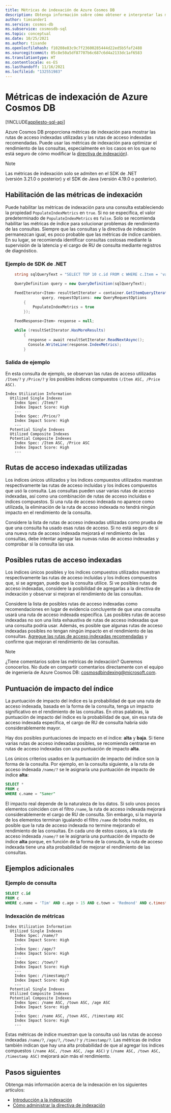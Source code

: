 ```yaml
---
title: Métricas de indexación de Azure Cosmos DB
description: Obtenga información sobre cómo obtener e interpretar las métricas de indexación en Azure Cosmos DB.
author: timsander1
ms.service: cosmos-db
ms.subservice: cosmosdb-sql
ms.topic: conceptual
ms.date: 10/25/2021
ms.author: tisande
ms.openlocfilehash: f10208e83c9c7f23600285444d22ed5b5faf2488
ms.sourcegitcommit: 05c8e50a5df87707b6c687c6d4a2133dc1af6583
ms.translationtype: HT
ms.contentlocale: es-ES
ms.lasthandoff: 11/16/2021
ms.locfileid: "132551983"
---
```

# <a name="indexing-metrics-in-azure-cosmos-db"></a>Métricas de indexación de Azure Cosmos DB
[!INCLUDE[appliesto-sql-api](../includes/appliesto-sql-api.md)]

Azure Cosmos DB proporciona métricas de indexación para mostrar las rutas de acceso indexadas utilizadas y las rutas de acceso indexadas recomendadas. Puede usar las métricas de indexación para optimizar el rendimiento de las consultas, especialmente en los casos en los que no está seguro de cómo modificar la [directiva de indexación](../index-policy.md)).

> [!NOTE]
> Las métricas de indexación solo se admiten en el SDK de .NET (versión 3.21.0 o posterior) y el SDK de Java (versión 4.19.0 o posterior).

## <a name="enable-indexing-metrics"></a>Habilitación de las métricas de indexación

Puede habilitar las métricas de indexación para una consulta estableciendo la propiedad `PopulateIndexMetrics` en `true`. Si no se especifica, el valor predeterminado de `PopulateIndexMetrics` es `false`. Solo se recomienda habilitar las métricas de índice para solucionar problemas de rendimiento de las consultas. Siempre que las consultas y la directiva de indexación permanezcan igual, es poco probable que las métricas de índice cambien. En su lugar, se recomienda identificar consultas costosas mediante la supervisión de la latencia y el cargo de RU de consulta mediante registros de diagnóstico.

### <a name="net-sdk-example"></a>Ejemplo de SDK de .NET

```csharp
    string sqlQueryText = "SELECT TOP 10 c.id FROM c WHERE c.Item = 'value1234' AND c.Price > 2";

    QueryDefinition query = new QueryDefinition(sqlQueryText);

    FeedIterator<Item> resultSetIterator = container.GetItemQueryIterator<Item>(
                query, requestOptions: new QueryRequestOptions
        {
            PopulateIndexMetrics = true
        });

    FeedResponse<Item> response = null;

    while (resultSetIterator.HasMoreResults)
        {
          response = await resultSetIterator.ReadNextAsync();
          Console.WriteLine(response.IndexMetrics);
        }
```

### <a name="example-output"></a>Salida de ejemplo

En esta consulta de ejemplo, se observan las rutas de acceso utilizadas `/Item/?` y `/Price/?` y los posibles índices compuestos `(/Item ASC, /Price ASC)`.

```
Index Utilization Information
  Utilized Single Indexes
    Index Spec: /Item/?
    Index Impact Score: High
    ---
    Index Spec: /Price/?
    Index Impact Score: High
    ---
  Potential Single Indexes
  Utilized Composite Indexes
  Potential Composite Indexes
    Index Spec: /Item ASC, /Price ASC
    Index Impact Score: High
    ---
```

## <a name="utilized-indexed-paths"></a>Rutas de acceso indexadas utilizadas

Los índices únicos utilizados y los índices compuestos utilizados muestran respectivamente las rutas de acceso incluidas y los índices compuestos que usó la consulta. Las consultas pueden usar varias rutas de acceso indexadas, así como una combinación de rutas de acceso incluidas e índices compuestos. Si una ruta de acceso indexada no aparece como utilizada, la eliminación de la ruta de acceso indexada no tendrá ningún impacto en el rendimiento de la consulta.

Considere la lista de rutas de acceso indexadas utilizadas como prueba de que una consulta ha usado esas rutas de acceso. Si no está seguro de si una nueva ruta de acceso indexada mejorará el rendimiento de las consultas, debe intentar agregar las nuevas rutas de acceso indexadas y comprobar si la consulta las usa.

## <a name="potential-indexed-paths"></a>Posibles rutas de acceso indexadas

Los índices únicos posibles y los índices compuestos utilizados muestran respectivamente las rutas de acceso incluidas y los índices compuestos que, si se agregan, puede que la consulta utilice. Si ve posibles rutas de acceso indexadas, considere la posibilidad de agregarlas a la directiva de indexación y observar si mejoran el rendimiento de las consultas.

Considere la lista de posibles rutas de acceso indexadas como recomendaciones en lugar de evidencia concluyente de que una consulta usará una ruta de acceso indexada específica. Las posibles rutas de acceso indexadas no son una lista exhaustiva de rutas de acceso indexadas que una consulta podría usar. Además, es posible que algunas rutas de acceso indexadas posibles no tengan ningún impacto en el rendimiento de las consultas. [Agregue las rutas de acceso indexadas recomendadas](how-to-manage-indexing-policy.md) y confirme que mejoran el rendimiento de las consultas.

> [!NOTE]
> ¿Tiene comentarios sobre las métricas de indexación? Queremos conocerlos. No dude en compartir comentarios directamente con el equipo de ingeniería de Azure Cosmos DB: cosmosdbindexing@microsoft.com.

## <a name="index-impact-score"></a>Puntuación de impacto del índice

La puntuación de impacto del índice es la probabilidad de que una ruta de acceso indexada, basada en la forma de la consulta, tenga un impacto significativo en el rendimiento de las consultas. En otras palabras, la puntuación de impacto del índice es la probabilidad de que, sin esa ruta de acceso indexada específica, el cargo de RU de consulta habría sido considerablemente mayor. 

Hay dos posibles puntuaciones de impacto en el índice: **alta** y **baja**. Si tiene varias rutas de acceso indexadas posibles, se recomienda centrarse en rutas de acceso indexadas con una puntuación de impacto **alta**.

Los únicos criterios usados en la puntuación de impacto del índice son la forma de la consulta. Por ejemplo, en la consulta siguiente, a la ruta de acceso indexada `/name/?` se le asignaría una puntuación de impacto de índice **alta**:

```sql
SELECT * 
FROM c
WHERE c.name = "Samer"
```

El impacto real depende de la naturaleza de los datos. Si solo unos pocos elementos coinciden con el filtro `/name`, la ruta de acceso indexada mejorará considerablemente el cargo de RU de consulta. Sin embargo, si la mayoría de los elementos terminan igualando el filtro `/name` de todos modos, es posible que la ruta de acceso indexada no termine mejorando el rendimiento de las consultas. En cada uno de estos casos, a la ruta de acceso indexada `/name/?` se le asignaría una puntuación de impacto de índice **alta** porque, en función de la forma de la consulta, la ruta de acceso indexada tiene una alta probabilidad de mejorar el rendimiento de las consultas.

## <a name="additional-examples"></a>Ejemplos adicionales

### <a name="example-query"></a>Ejemplo de consulta

```sql
SELECT c.id 
FROM c 
WHERE c.name = 'Tim' AND c.age > 15 AND c.town = 'Redmond' AND c.timestamp > 2349230183
```

### <a name="index-metrics"></a>Indexación de métricas

```
Index Utilization Information
  Utilized Single Indexes
    Index Spec: /name/?
    Index Impact Score: High
    ---
    Index Spec: /age/?
    Index Impact Score: High
    ---
    Index Spec: /town/?
    Index Impact Score: High
    ---
    Index Spec: /timestamp/?
    Index Impact Score: High
    ---
  Potential Single Indexes
  Utilized Composite Indexes
  Potential Composite Indexes
    Index Spec: /name ASC, /town ASC, /age ASC
    Index Impact Score: High
    ---
    Index Spec: /name ASC, /town ASC, /timestamp ASC
    Index Impact Score: High
    ---
```
Estas métricas de índice muestran que la consulta usó las rutas de acceso indexadas `/name/?`, `/age/?`, `/town/?` y `/timestamp/?`. Las métricas de índice también indican que hay una alta probabilidad de que al agregar los índices compuestos `(/name ASC, /town ASC, /age ASC)` y `(/name ASC, /town ASC, /timestamp ASC)` mejorará aún más el rendimiento.

## <a name="next-steps"></a>Pasos siguientes

Obtenga más información acerca de la indexación en los siguientes artículos:

- [Introducción a la indexación](../index-overview.md)
- [Cómo administrar la directiva de indexación](how-to-manage-indexing-policy.md)
